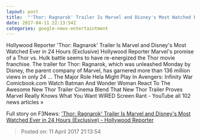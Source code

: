 ```yaml
---
layout: post
title:  "'Thor: Ragnarok' Trailer Is Marvel and Disney's Most Watched Ever in 24 Hours (Exclusive) - Hollywood Reporter"
date: 2017-04-11 22:13:54Z
categories: google-news-entertaintment
---
```


Hollywood Reporter 'Thor: Ragnarok' Trailer Is Marvel and Disney's Most Watched Ever in 24 Hours (Exclusive) Hollywood Reporter Marvel's promise of a Thor vs. Hulk battle seems to have re-energized the Thor movie franchise. The trailer for Thor: Ragnarok, which was unleashed Monday by Disney, the parent company of Marvel, has garnered more than 136 million views in only 24 ... The Major Role Hela Might Play In Avengers: Infinity War Comicbook.com Watch Batman And Wonder Woman React To The Awesome New Thor Trailer Cinema Blend That New Thor Trailer Proves Marvel Really Knows What You Want WIRED Screen Rant - YouTube all 102 news articles »


Full story on F3News: ['Thor: Ragnarok' Trailer Is Marvel and Disney's Most Watched Ever in 24 Hours (Exclusive) - Hollywood Reporter](http://www.f3nws.com/n/xmgpbC)

> Posted on: 11 April 2017 21:13:54
